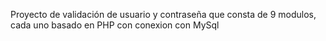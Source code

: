 Proyecto de validación de usuario y contraseña que consta de 9 modulos, 
cada uno basado en PHP con conexion con MySql